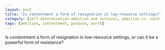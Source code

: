 ```yaml
---
layout: post
title: "Is contentment a form of resignation in low-resource settings?"
category: [self-determination-ambition and survival, ambition vs. contentment]
tags: [ambition, contentment, purpose, worth]
---
```


Is contentment a form of resignation in low-resource settings, or can it be a powerful form of resistance?